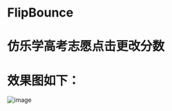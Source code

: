 # FlipBounce

# 仿乐学高考志愿点击更改分数

# 效果图如下：

![image](http://oauo2kp7f.bkt.clouddn.com/20170405FlipBounce.gif)
